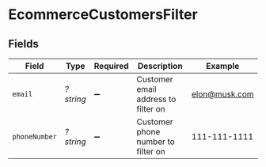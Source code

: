 # EcommerceCustomersFilter


## Fields

| Field                               | Type                                | Required                            | Description                         | Example                             |
| ----------------------------------- | ----------------------------------- | ----------------------------------- | ----------------------------------- | ----------------------------------- |
| `email`                             | *?string*                           | :heavy_minus_sign:                  | Customer email address to filter on | elon@musk.com                       |
| `phoneNumber`                       | *?string*                           | :heavy_minus_sign:                  | Customer phone number to filter on  | 111-111-1111                        |
